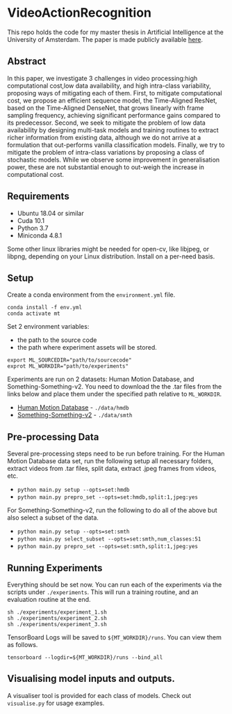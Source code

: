 # VideoActionRecognition

This repo holds the code for my master thesis in Artificial Intelligence at the University of Amsterdam. The paper is 
made publicly available [here](https://arxiv.org).

## Abstract

In  this  paper,  we  investigate  3  challenges  in  video  processing:high  computational cost,low data availability, 
and high intra-class variability, proposing ways of mitigating each of them. First, to mitigate computational cost, we 
propose an efficient sequence model, the Time-Aligned ResNet, based on the Time-Aligned DenseNet, that grows linearly 
with  frame  sampling  frequency,  achieving  significant  performance  gains compared to its predecessor.  Second, we 
seek to mitigate the problem of low data availability by designing multi-task models and training routines to extract 
richer information from existing data, although we do not arrive at a formulation that out-performs vanilla 
classification models.   Finally,  we try to mitigate the problem of intra-class variations by proposing a class of 
stochastic models.  While we observe some improvement in generalisation power, these are not substantial enough to 
out-weigh the increase in computational cost.

## Requirements

* Ubuntu 18.04 or similar
* Cuda 10.1
* Python 3.7
* Miniconda 4.8.1

Some other linux libraries might be needed for open-cv, like libjpeg, or libpng, depending on your Linux distribution. 
Install on a per-need basis. 

## Setup

Create a conda environment from the `environment.yml` file.

```shell script
conda install -f env.yml
conda activate mt
```

Set 2 environment variables: 

* the path to the source code
* the path where experiment assets will be stored.

```shell script
export ML_SOURCEDIR="path/to/sourcecode"
exprot ML_WORKDIR="path/to/experiments"
```

Experiments are run on 2 datasets: Human Motion Database, and Something-Something-v2. You need to download the the .tar 
files from the links below and place them under the specified path relative to `ML_WORKDIR`.  

* [Human Motion Database](https://serre-lab.clps.brown.edu/resource/hmdb-a-large-human-motion-database/) - `./data/hmdb`
* [Something-Something-v2](https://20bn.com/datasets/something-something) - `./data/smth`

## Pre-processing Data

Several pre-processing steps need to be run before training. For the Human Motion Database data set, run the following 
setup all necessary folders, extract videos from .tar files, split data, extract .jpeg frames from videos, etc.

* `python main.py setup --opts=set:hmdb`
* `python main.py prepro_set --opts=set:hmdb,split:1,jpeg:yes`

For Something-Something-v2, run the following to do all of the above but also select a subset of the data.

* `python main.py setup --opts=set:smth`
* `python main.py select_subset --opts=set:smth,num_classes:51`
* `python main.py prepro_set --opts=set:smth,split:1,jpeg:yes`

## Running Experiments

Everything should be set now. You can run each of the experiments via the scripts under `./experiments`. This will run a
training routine, and an evaluation routine at the end.

```shell script
sh ./experiments/experiment_1.sh
sh ./experiments/experiment_2.sh
sh ./experiments/experiment_3.sh
``` 

TensorBoard Logs will be saved to `${MT_WORKDIR}/runs`. You can view them as follows.
```shell script
tensorboard --logdir=${MT_WORKDIR}/runs --bind_all
```

## Visualising model inputs and outputs.

A visualiser tool is provided for each class of models. Check out `visualise.py` for usage examples.
